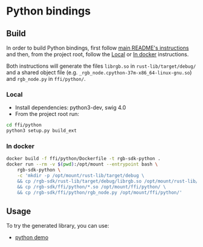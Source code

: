 # Python bindings

## Build

In order to build Python bindings, first follow
[main README's instructions](/README.md) and then, from the project root,
follow the [Local](#local) or [In docker](#in-docker) instructions.

Both instructions will generate the files `librgb.so` in
`rust-lib/target/debug/` and a shared object file
(e.g. `_rgb_node.cpython-37m-x86_64-linux-gnu.so`)
and `rgb_node.py` in `ffi/python/`.

### Local

* Install dependencies: python3-dev, swig 4.0
* From the project root run:
```bash
cd ffi/python
python3 setup.py build_ext
```

### In docker

```bash
docker build -f ffi/python/Dockerfile -t rgb-sdk-python .
docker run --rm -v $(pwd):/opt/mount --entrypoint bash \
    rgb-sdk-python \
    -c 'mkdir -p /opt/mount/rust-lib/target/debug \
    && cp /rgb-sdk/rust-lib/target/debug/librgb.so /opt/mount/rust-lib/target/debug/ \
    && cp /rgb-sdk/ffi/python/*.so /opt/mount/ffi/python/ \
    && cp /rgb-sdk/ffi/python/rgb_node.py /opt/mount/ffi/python/'
```

## Usage

To try the generated library, you can use:
- [python demo](/demo/python)
